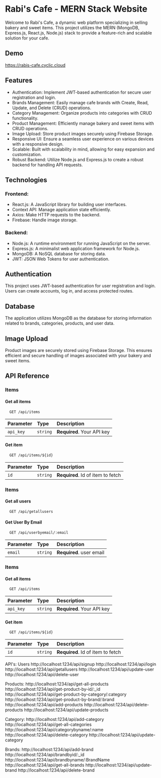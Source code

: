 
# Rabi's Cafe - MERN Stack Website

Welcome to Rabi's Cafe, a dynamic web platform specializing in selling bakery and sweet items. This project utilizes the MERN (MongoDB, Express.js, React.js, Node.js) stack to provide a feature-rich and scalable solution for your cafe.




## Demo

https://rabis-cafe.cyclic.cloud


## Features

- Authentication: Implement JWT-based authentication for secure user registration and login.
- Brands Management: Easily manage cafe brands with Create, Read, Update, and Delete (CRUD) operations.
- Category Management: Organize products into categories with CRUD functionality.
- Product Management: Efficiently manage bakery and sweet items with CRUD operations.
- Image Upload: Store product images securely using Firebase Storage.
- Responsive UI: Ensure a seamless user experience on various devices with a responsive design.
- Scalable: Built with scalability in mind, allowing for easy expansion and customization.
- Robust Backend: Utilize Node.js and Express.js to create a robust backend for handling API requests.

## Technologies
### Frontend:
- React.js: A JavaScript library for building user interfaces.
- Context API: Manage application state efficiently.
- Axios: Make HTTP requests to the backend.
- Firebase: Handle image storage.
### Backend:
- Node.js: A runtime environment for running JavaScript on the server.
- Express.js: A minimalist web application framework for Node.js.
- MongoDB: A NoSQL database for storing data.
- JWT: JSON Web Tokens for user authentication.

## Authentication
This project uses JWT-based authentication for user registration and login. Users can create accounts, log in, and access protected routes.

## Database
The application utilizes MongoDB as the database for storing information related to brands, categories, products, and user data.

## Image Upload
Product images are securely stored using Firebase Storage. This ensures efficient and secure handling of images associated with your bakery and sweet items.
## API Reference

### Items
#### Get all items

```http
  GET /api/items
```

| Parameter | Type     | Description                |
| :-------- | :------- | :------------------------- |
| `api_key` | `string` | **Required**. Your API key |

#### Get item

```http
  GET /api/items/${id}
```

| Parameter | Type     | Description                       |
| :-------- | :------- | :-------------------------------- |
| `id`      | `string` | **Required**. Id of item to fetch |




### Items
#### Get all users

```http
  GET /api/getallusers
```

#### Get User By Email

```http
  GET /api/userbyemail/:email
```

| Parameter | Type     | Description                       |
| :-------- | :------- | :-------------------------------- |
| `email`      | `string` | **Required**. user email |



### Items
#### Get all items

```http
  GET /api/items
```

| Parameter | Type     | Description                |
| :-------- | :------- | :------------------------- |
| `api_key` | `string` | **Required**. Your API key |

#### Get item

```http
  GET /api/items/${id}
```

| Parameter | Type     | Description                       |
| :-------- | :------- | :-------------------------------- |
| `id`      | `string` | **Required**. Id of item to fetch |

API's:
Users
http://localhost:1234/api/signup
http://localhost:1234/api/login
http://localhost:1234/api/getallusers
http://localhost:1234/api/update-user
http://localhost:1234/api/delete-user

Products:
http://localhost:1234/api/get-all-products
http://localhost:1234/api/get-product-by-id/:_id
http://localhost:1234/api/get-product-by-category/:category
http://localhost:1234/api/get-product-by-brand/:brand
http://localhost:1234/api/add-products
http://localhost:1234/api/delete-products
http://localhost:1234/api/update-products

Category:
http://localhost:1234/api/add-category
http://localhost:1234/api/get-all-categories
http://localhost:1234/api/categorybyname/:name
http://localhost:1234/api/delete-category
http://localhost:1234/api/update-category

Brands:
http://localhost:1234/api/add-brand
http://localhost:1234/api/brandbyid/:_id
http://localhost:1234/api/brandbyname/:BrandName
http://localhost:1234/api/get-all-brands
http://localhost:1234/api/update-brand
http://localhost:1234/api/delete-brand
